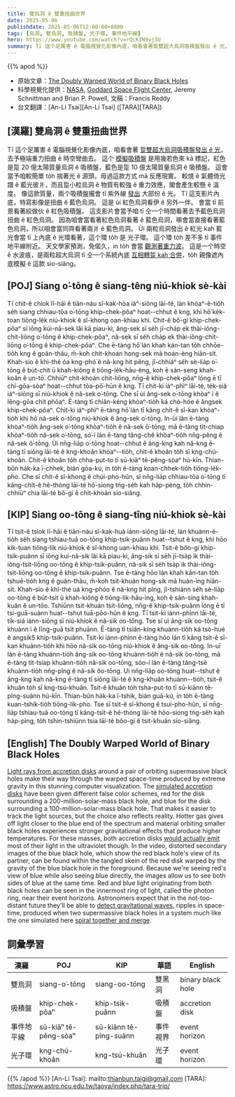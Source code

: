 ```yaml
---
title: 雙烏洞 ê 雙重扭曲世界
date: 2025-05-06
publishdate: 2025-05-06T12:00:00+0800
tags: [烏洞, 雙烏洞, 吸積盤, 光子環, 事件地平線]
hero: https://www.youtube.com/watch?v=rQcKIN9vj3U
summary: Tī 這个足厲害 ê 電腦視覺化影像內底，咱看會著踅雙超大烏洞吸積盤發出 ê 光，去予極端重力扭曲 ê 時空彎曲去。
---
```


{{% apod %}}

- 原始文章：[The Doubly Warped World of Binary Black Holes](https://apod.nasa.gov/apod/ap250506.html)
- 科學視覺化提供：[NASA](https://www.nasa.gov), [Goddard Space Flight Center](https://www.gsfc.nasa.gov), Jeremy Schnittman and Brian P. Powell, 文稿：Francis Reddy
- 台文翻譯：[An-Li Tsai][An-Li Tsai] ([TARA][TARA])

## [漢羅] 雙烏洞 ê 雙重扭曲世界

Tī 這个足厲害 ê 電腦視覺化影像內底，咱看會著 [踅雙超大烏洞吸積盤發出 ê 光][Light rays from accretion disks]，去予極端重力扭曲 ê 時空彎曲去。
這个 [模擬吸積盤][simulated accretion disks] 是用幾若色來 kā 標記，紅色是踅 20 億太陽質量烏洞 ê 吸積盤，藍色是踅 10 億太陽質量烏洞 ê 吸積盤。
這會當予咱較簡單 to̍h 揣著光 ê 源頭，毋過這款方式 mā 反應現實。
較燒 ê 氣體倚光譜 ê 藍光彼爿，而且踅小粒烏洞 ê 物質有較強 ê 重力效應，閣會產生較懸 ê 溫度。
像這款質量，兩个吸積盤攏會 tī 紫外線 [發出][would actually emit] 大部份 ê 光。
Tī 這支影片內底，特寫影像是扭曲 ê 藍色烏洞。
這是 ùi 紅色烏洞看伊 ê 另外一伴。
會當 tī 前景看著絞做伙 ê 紅色吸積盤。
這支影片會當予咱 tī 仝一个時間看著去予藍色烏洞扭曲 ê 紅色烏洞。
因為咱會當看著紅色烏洞看著 ê 藍色烏洞，嘛會當直接看著藍色烏洞，所以咱會當同齊看著兩爿 ê 藍色烏洞。
Ùi 兩粒烏洞發出 ê 紅光 kah 藍光會當 tī 上內底 ê 光環看著，這个環 to̍h 是 光子環。
這个環 to̍h 差不多 tī 事件地平線附近。
天文學家預測，免偌久，in to̍h 會當 [觀測著重力波][detect gravitational waves]。
這是一个時空 ê 水波痕，是兩粒超大烏洞 tī 仝一个系統內底 [互相轉踅 kah 合併][spiral together and merge t]，to̍h 親像遮內底模擬 ê 這款 sio-siâng。

## [POJ] Siang o͘-tōng ê siang-têng niú-khiok sè-kài

Tī chit-ê chiok lī-hāi ê tiān-náu sī-kak-hòa iáⁿ-siōng lāi-té, lán khòaⁿ-ē-tio̍h se̍h siang chhiau-tōa o͘-tōng khip-chek-pôaⁿ hoat--chhut ê kng, khì hō͘ ke̍k-toan tiōng-le̍k niú-khiok ê sî-khong oan-khiau khì.
Chit-ê bô͘-gí khip-chek-pôaⁿ sī iōng kúi-nā-sek lâi kā piau-kì, âng-sek sī se̍h jī-cha̍p ek thài-iông-chit-liōng o͘-tōng ê khip-chek-pôaⁿ, nâ-sek sī se̍h cha̍p ek thài-iông-chit-liōng o͘-tōng ê khip-chek-pôaⁿ.
Che ē-tàng hō͘ lán khah kán-tan to̍h chhōe-tio̍h kng ê goân-thâu, m̄-koh chit-khoán hong-sek mā hoán-èng hiān-si̍t.
Khah-sio ê khì-thé óa kng-phó͘ ê nâ-kng hit pêng, jî-chhiáⁿ se̍h sè-lia̍p o͘-tōng ê bu̍t-chit ū khah-kiông ê tiōng-le̍k-hāu-èng, koh ē sán-seng khah-koân ê un-tō͘.
Chhiūⁿ chit-khoán chit-liōng, nn̄g-ê khip-chek-pôaⁿ lóng ē tī chí-gōa-sòaⁿ hoat--chhut tōa-pō͘-hūn ê kng.
Tī chit-ki iáⁿ-phìⁿ lāi-té, te̍k-siá iáⁿ-siōng sī niú-khiok ê nâ-sek o͘-tōng.
Che sī ùi âng-sek o͘-tōng khòaⁿ i ê lēng-gōa chi̍t phōaⁿ.
Ē-tàng tī chiân-kéng khòaⁿ-tio̍h ká chò-hóe ê ângsek khip-chek-pôaⁿ.
Chit-ki iáⁿ-phìⁿ ē-tàng hō͘ lán tī kâng chi̍t-ê sî-kan khòaⁿ-tio̍h khì hō͘ nâ-sek o͘-tōng niú-khiok ê âng-sek o͘-tōng.
In-ūi lán ē-tàng khòaⁿ-tio̍h âng-sek o͘-tōng khòaⁿ-tio̍h ê nâ-sek ō͘-tōng, mā ē-tàng ti̍t-chiap khòaⁿ-tio̍h nâ-sek o͘-tōng, só͘-í lán ē-tàng tâng-chê khòaⁿ-tio̍h nn̄g-pêng ê nâ-sek ô͘-tōng.
Ùi nn̄g-lia̍p o͘-tōng hoat--chhut ê âng-kng kah nâ-kng ē-tàng tī siōng lāi-té ê kng-khoân khòaⁿ--tio̍h, chit-ê khoân to̍h sī kng-chú-khoân.
Chit-ê khoân to̍h chha-put-to tī sū-kiāⁿ tē-pêng-sòaⁿ hù-kīn.
Thian-bûn ha̍k-ka ī-chhek, bián gōa-kú, in to̍h ē-tàng koan-chhek-tio̍h tiōng-le̍k-pho.
Che sī chit-ê sî-khong ê chúi-pho-hûn, sī nn̄g-lia̍p chhiau-tōa o͘-tōng tī kâng-chi̍t-ê hē-thóng lāi-té hō͘-siong tńg-se̍h kah ha̍p-pèng, to̍h chhin-chhiūⁿ chia lāi-té bô͘-gí ê chit-khoán sio-siâng.

## [KIP] Siang oo-tōng ê siang-tîng niú-khiok sè-kài

Tī tsit-ê tsiok lī-hāi ê tiān-náu sī-kak-huà iánn-siōng lāi-té, lán khuànn-ē-tio̍h se̍h siang tshiau-tuā oo-tōng khip-tsik-puânn huat--tshut ê kng, khì hōo ki̍k-tuan tiōng-li̍k niú-khiok ê sî-khong uan-khiau khì.
Tsit-ê bôo-gí khip-tsik-puânn sī iōng kuí-nā-sik lâi kā piau-kì, âng-sik sī se̍h jī-tsa̍p ik thài-iông-tsit-liōng oo-tōng ê khip-tsik-puânn, nâ-sik sī se̍h tsa̍p ik thài-iông-tsit-liōng oo-tōng ê khip-tsik-puânn.
Tse ē-tàng hōo lán khah kán-tan to̍h tshuē-tio̍h kng ê guân-thâu, m̄-koh tsit-khuán hong-sik mā huán-ìng hiān-si̍t.
Khah-sio ê khì-thé uá kng-phóo ê nâ-kng hit pîng, jî-tshiánn se̍h sè-lia̍p oo-tōng ê bu̍t-tsit ū khah-kiông ê tiōng-li̍k-hāu-ìng, koh ē sán-sing khah-kuân ê un-tōo.
Tshiūnn tsit-khuán tsit-liōng, nn̄g-ê khip-tsik-puânn lóng ē tī tsí-guā-suànn huat--tshut tuā-pōo-hūn ê kng.
Tī tsit-ki iánn-phìnn lāi-té, ti̍k-siá iánn-siōng sī niú-khiok ê nâ-sik oo-tōng.
Tse sī uì âng-sik oo-tōng khuànn i ê līng-guā tsi̍t phuānn.
Ē-tàng tī tsiân-kíng khuànn-tio̍h ká tsò-hué ê angsik5 khip-tsik-puânn.
Tsit-ki iánn-phìnn ē-tàng hōo lán tī kâng tsi̍t-ê sî-kan khuànn-tio̍h khì hōo nâ-sik oo-tōng niú-khiok ê âng-sik oo-tōng.
In-uī lán ē-tàng khuànn-tio̍h âng-sik oo-tōng khuànn-tio̍h ê nâ-sik ōo-tōng, mā ē-tàng ti̍t-tsiap khuànn-tio̍h nâ-sik oo-tōng, sóo-í lán ē-tàng tâng-tsê khuànn-tio̍h nn̄g-pîng ê nâ-sik ôo-tōng.
Uì nn̄g-lia̍p oo-tōng huat--tshut ê âng-kng kah nâ-kng ē-tàng tī siōng lāi-té ê kng-khuân khuànn--tio̍h, tsit-ê khuân to̍h sī kng-tsú-khuân.
Tsit-ê khuân to̍h tsha-put-to tī sū-kiānn tē-pîng-suànn hù-kīn.
Thian-bûn ha̍k-ka ī-tshik, bián guā-kú, in to̍h ē-tàng kuan-tshik-tio̍h tiōng-li̍k-pho.
Tse sī tsit-ê sî-khong ê tsuí-pho-hûn, sī nn̄g-lia̍p tshiau-tuā oo-tōng tī kâng-tsi̍t-ê hē-thóng lāi-té hōo-siong tńg-se̍h kah ha̍p-pìng, to̍h tshin-tshiūnn tsia lāi-té bôo-gí ê tsit-khuán sio-siâng.

## [English] The Doubly Warped World of Binary Black Holes

[Light rays from accretion disks][Light rays from accretion disks] around a pair of orbiting supermassive black holes make their way through the warped space-time produced by extreme gravity in this stunning computer visualization. The [simulated accretion disks][simulated accretion disks] have been given different false color schemes, red for the disk surrounding a 200-million-solar-mass black hole, and blue for the disk surrounding a 100-million-solar-mass black hole. That makes it easier to track the light sources, but the choice also reflects reality. Hotter gas gives off light closer to the blue end of the spectrum and material orbiting smaller black holes experiences stronger gravitational effects that produce higher temperatures. For these masses, both accretion disks [would actually emit][would actually emit] most of their light in the ultraviolet though. In the video, distorted secondary images of the blue black hole, which show the red black hole's view of its partner, can be found within the tangled skein of the red disk warped by the gravity of the blue black hole in the foreground. Because we're seeing red's view of blue while also seeing blue directly, the images allow us to see both sides of blue at the same time. Red and blue light originating from both black holes can be seen in the innermost ring of light, called the photon ring, near their event horizons. Astronomers expect that in the not-too-distant future they'll be able to [detect gravitational waves][detect gravitational waves], ripples in space-time, produced when two supermassive black holes in a system much like the one simulated here [spiral together and merge][spiral together and merge e].


## 詞彙學習

|漢羅|POJ|KIP|華語|English|
|-|-|-|-|-|
|雙烏洞|siang-o͘-tōng|siang-oo-tōng|雙黑洞|binary black hole|
|吸積盤|khip-chek-pôaⁿ|khip-tsik-puânn|吸積盤|accretion disk|
|事件地平線|sū-kiāⁿ tē-pêng-sòaⁿ|sū-kiānn tē-pîng-suànn|事件視界|event horizon|
|光子環|kng-chú-khoân|kng-tsú-khuân|光子環|event horizon|

{{% /apod %}}
[An-Li Tsai]: mailto:thianbun.taigi@gmail.com
[TARA]: https://www.astro.ncu.edu.tw/taova/index.php/tara-trip/

[copyright]: https://apod.nasa.gov/apod/fap/lib/about_apod.html#srapply
[License3]: https://creativecommons.org/licenses/by-nc-nd/3.0/
[License2]:https://creativecommons.org/licenses/by-nc-nd/2.0/

[Light rays from accretion disks]:https://www.nasa.gov/feature/goddard/2021/new-nasa-visualization-probes-the-light-bending-dance-of-binary-black-holes
[simulated accretion disks]:https://apod.nasa.gov/apod/ap200825.html
[would actually emit]:https://apod.nasa.gov/apod/ap190411.html
[detect gravitational waves]:https://apod.nasa.gov/apod/ap201104.html
[spiral together and merge e]:https://apod.nasa.gov/apod/ap210411.html
[spiral together and merge t]:https://apod.tw/daily/20210411/

